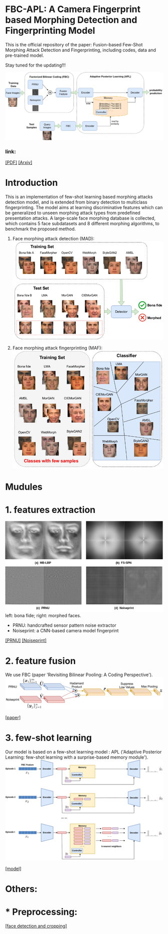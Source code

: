 # FBC-APL: A Camera Fingerprint based Morphing Detection and Fingerprinting Model
This is the official repository of the paper: Fusion-based Few-Shot Morphing Attack Detection and Fingerprinting, including codes, data and pre-trained model.

Stay tuned for the updating!!!

![arch](fig/pipeline.png)

### link:

[[PDF]](https://arxiv.org/pdf/2210.15510.pdf)
[[Arxiv]](https://arxiv.org/abs/2210.15510)

# Introduction
This is an implementation of few-shot learning based morphing attacks detection model, and is extended from binary detection to multiclass fingerprinting. The model aims at learning discriminative features which can be generalized to unseen morphing attack types from predefined presentation attacks. A large-scale face morphing database is collected, which contains 5 face subdatasets and 8 different morphing algorithms, to benchmark the proposed method.

1. Face morphing attack detection (MAD): 
![arch](fig/MAD_few_shot.png)

2. Face morphing attack fingerprinting (MAF):
![arch](fig/fingerprint.png)


# Mudules
# 1. features extraction
![arch](fig/avg_feature.png)
left: bona fide; right: morphed faces.

* PRNU: handcrafted sensor pattern noise extractor
* Noiseprint: a CNN-based camera model fingerprint

[[PRNU]](https://dde.binghamton.edu/download/camera_fingerprint/)
[[Noiseprint]](https://github.com/grip-unina/noiseprint)

# 2. feature fusion
We use FBC (paper 'Revisiting Bilinear Pooling: A Coding Perspective').
![arch](fig/fbc.png)

[[paper]](https://ojs.aaai.org/index.php/AAAI/article/view/5811)

# 3. few-shot learning
Our model is based on a few-shot learning model : APL ('Adaptive Posterior Learning: few-shot learning with a surprise-based memory module').
![arch](fig/MAD_APL.png)

[[model]](https://github.com/cogentlabs/apl)



# Others:
# * Preprocessing: 
 [[face detection and cropping]](https://github.com/Practical-CV/Facial-Landmarks-Detection-with-DLIB) 
  
 







